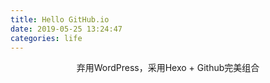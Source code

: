 ```yaml
---
title: Hello GitHub.io
date: 2019-05-25 13:24:47
categories: life
---
```

<center>弃用WordPress，采用Hexo + Github完美组合</center>
<!--more-->